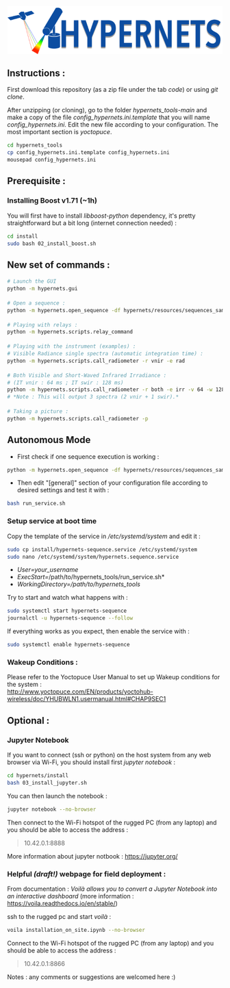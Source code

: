 ![Hypernets Logo](hypernets/resources/img/logo.png)
  
  
## Instructions :
First download this repository (as a zip file under the tab *code*) or using
*git clone*.
  
After unzipping (or cloning), go to the folder *hypernets_tools-main* and make
a copy of the file *config_hypernets.ini.template* that you will name *config_hypernets.ini*.
Edit the new file according to your configuration. The most important section is *yoctopuce*. 

```sh
cd hypernets_tools 
cp config_hypernets.ini.template config_hypernets.ini
mousepad config_hypernets.ini
```


## Prerequisite : 
### Installing Boost v1.71 (~1h)
You will first have to install *libboost-python* dependency, it's pretty 
straightforward but a bit long (internet connection needed) :

```sh
cd install  
sudo bash 02_install_boost.sh
```

## New set of commands :

```sh
# Launch the GUI
python -m hypernets.gui

# Open a sequence :
python -m hypernets.open_sequence -df hypernets/resources/sequences_sample/sequence_file.csv

# Playing with relays :
python -m hypernets.scripts.relay_command

# Playing with the instrument (examples) :
# Visible Radiance single spectra (automatic integration time) :
python -m hypernets.scripts.call_radiometer -r vnir -e rad

# Both Visible and Short-Waved Infrared Irradiance :  
# (IT vnir : 64 ms ; IT swir : 128 ms)
python -m hypernets.scripts.call_radiometer -r both -e irr -v 64 -w 128   
# *Note : This will output 3 spectra (2 vnir + 1 swir).*

# Taking a picture :
python -m hypernets.scripts.call_radiometer -p

```

  

## Autonomous Mode

* First check if one sequence execution is working : 

```sh
python -m hypernets.open_sequence -df hypernets/resources/sequences_sample/sequence_file.csv
```

* Then edit "[general]" section of your configuration file according to desired settings and
test it with :
```sh
bash run_service.sh
```

### Setup service at boot time
Copy the template of the service in */etc/systemd/system* and edit it :
```sh
sudo cp install/hypernets-sequence.service /etc/systemd/system
sudo nano /etc/systemd/system/hypernets.sequence.service 
```

* *User=your_username*
* *ExecStart=*/path/to/hypernets_tools/run_service.sh*
* *WorkingDirectory=/path/to/hypernets_tools*

Try to start and watch what happens with :

```sh
sudo systemctl start hypernets-sequence
journalctl -u hypernets-sequence --follow
```

If everything works as you expect, then enable the service with : 

```sh
sudo systemctl enable hypernets-sequence
```


### Wakeup Conditions :
Please refer to the Yoctopuce User Manual to set up Wakeup conditions for the system :  
http://www.yoctopuce.com/EN/products/yoctohub-wireless/doc/YHUBWLN1.usermanual.html#CHAP9SEC1
   
   
## Optional :
### Jupyter Notebook
If you want to connect (ssh or python) on the host system from any web browser via Wi-Fi, 
you should install first *jupyter notebook* :

```sh
cd hypernets/install  
bash 03_install_jupyter.sh
```

You can then launch the notebook :

```sh
jupyter notebook --no-browser
```

Then connect to the Wi-Fi hotspot of the rugged PC (from any laptop) and you should be able
to access the address :

> 10.42.0.1:8888

More information about jupyter notbook : https://jupyter.org/

### Helpful *(draft!)* webpage for field deployment :
From documentation : *Voilà allows you to convert a Jupyter Notebook into an interactive dashboard*
(more information : https://voila.readthedocs.io/en/stable/)

ssh to the rugged pc and start *voilà* :
```sh
voila installation_on_site.ipynb --no-browser
```

Connect to the Wi-Fi hotspot of the rugged PC (from any laptop) and you should be able
to access the address :

> 10.42.0.1:8866

Notes : any comments or suggestions are welcomed here :) 
